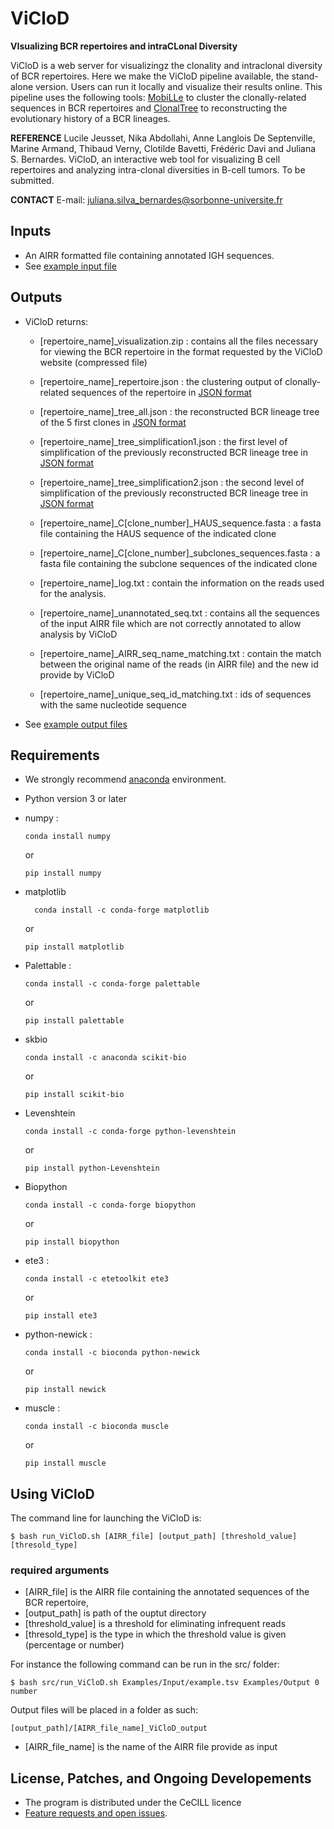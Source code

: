 # ViCloD

**VIsualizing BCR repertoires and intraCLonal Diversity**

ViCloD is a web server for visualizingz the clonality and intraclonal diversity of BCR repertoires. Here we make the ViCloD pipeline available, the stand-alone version. Users can run it locally and visualize their results online. This pipeline uses the following tools: [MobiLLe](https://github.com/julibinho/MobiLLe) to cluster the clonally-related sequences in BCR repertoires and [ClonalTree](https://github.com/julibinho/ClonalTree) to reconstructing the evolutionary history of a BCR lineages.

**REFERENCE**
Lucile Jeusset, Nika Abdollahi, Anne Langlois De Septenville, Marine Armand, Thibaud Verny, Clotilde Bavetti, Frédéric Davi and Juliana S. Bernardes. ViCloD, an interactive web tool for visualizing B cell repertoires and analyzing intra-clonal diversities in B-cell tumors. To be submitted.

**CONTACT**
  E-mail: 
  juliana.silva_bernardes@sorbonne-universite.fr 
  
## Inputs

  * An AIRR formatted file containing annotated IGH sequences.
  * See [example input file](https://github.com/julibinho/ViCLoD/Examples/Input)

## Outputs

  * ViCloD returns:
  
    - [repertoire_name]_visualization.zip : contains all the files necessary for viewing the BCR repertoire in the format requested by the ViCloD website (compressed file)

    - [repertoire_name]_repertoire.json : the clustering output of clonally-related sequences of the repertoire in [JSON format](https://fr.wikipedia.org/wiki/JavaScript_Object_Notation)
    
    - [repertoire_name]_tree_all.json : the reconstructed BCR lineage tree of the 5 first clones in [JSON format](https://fr.wikipedia.org/wiki/JavaScript_Object_Notation) 
    
    - [repertoire_name]_tree_simplification1.json : the first level of simplification of the previously reconstructed BCR lineage tree in [JSON format](https://fr.wikipedia.org/wiki/JavaScript_Object_Notation)
    
    - [repertoire_name]_tree_simplification2.json : the second level of simplification of the previously reconstructed BCR lineage tree in [JSON format](https://fr.wikipedia.org/wiki/JavaScript_Object_Notation)

    - [repertoire_name]_C[clone_number]_HAUS_sequence.fasta : a fasta file containing the HAUS sequence of the indicated clone
    
    - [repertoire_name]_C[clone_number]_subclones_sequences.fasta : a fasta file containing the subclone sequences of the indicated clone
    
    - [repertoire_name]_log.txt : contain the information on the reads used for the analysis.
    
    - [repertoire_name]_unannotated_seq.txt : contains all the sequences of the input AIRR file which are not correctly annotated to allow analysis by ViCloD
    
    - [repertoire_name]_AIRR_seq_name_matching.txt : contain the match between the original name of the reads (in AIRR file) and the new id provide by ViCloD
    
    - [repertoire_name]_unique_seq_id_matching.txt : ids of sequences with the same nucleotide sequence
  * See [example output files](https://github.com/julibinho/ViCLoD/Examples/Output)
     
      
## Requirements 

  * We strongly recommend [anaconda](https://docs.anaconda.com/anaconda/install/) environment. 
  
  * Python version 3 or later

  * numpy :
      ```
      conda install numpy
      ```
      or 
      ```
      pip install numpy
      ```

  * matplotlib
    ```
      conda install -c conda-forge matplotlib
     ```
     or
  
      ```
      pip install matplotlib
      ```
      
  * Palettable :
      ```
      conda install -c conda-forge palettable
      ```
      or
      ```
      pip install palettable
      ```

  * skbio
      ```
      conda install -c anaconda scikit-bio
      ```
      or 
      ```
      pip install scikit-bio
      ```
  * Levenshtein
      ```
      conda install -c conda-forge python-levenshtein 
      ```
      or
      ```
      pip install python-Levenshtein
      ```

  * Biopython
      ```
      conda install -c conda-forge biopython
      ```
      or
      ```
      pip install biopython
      ```

  * ete3 :
      ```
      conda install -c etetoolkit ete3
      ```
      or
      ```
      pip install ete3
      ```
  
  * python-newick :
      ```
      conda install -c bioconda python-newick
      ```
      or
      ```
      pip install newick
      ```
  
  * muscle :
      ```
      conda install -c bioconda muscle
      ```
      or
      ```
      pip install muscle
      ```

## Using ViCloD 
   The command line for launching the ViCloD is:

  ```
  $ bash run_ViCloD.sh [AIRR_file] [output_path] [threshold_value] [thresold_type]

  ```
### required arguments 
  * [AIRR_file] is the AIRR file containing the annotated sequences of the BCR repertoire,
  * [output_path] is path of the ouptut directory
  * [threshold_value] is a threshold for eliminating infrequent reads
  * [thresold_type] is the type in which the threshold value is given (percentage or number)


  For instance the following command can be run in the src/ folder:
  ```
  $ bash src/run_ViCloD.sh Examples/Input/example.tsv Examples/Output 0 number
  ```
                      
  Output files will be placed in a folder as such:
  ```
  [output_path]/[AIRR_file_name]_ViCloD_output
  ```
  * [AIRR_file_name] is the name of the AIRR file provide as input
  
## License, Patches, and Ongoing Developements

  * The program is distributed under the CeCILL licence 
  * [Feature requests and open issues](https://github.com/julibinho/ViCloD/issues).
 
 
